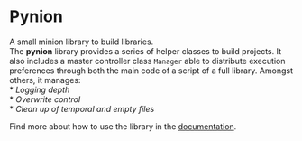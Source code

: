 Pynion
=========

A small minion library to build libraries.  
The **pynion** library provides a series of helper classes to build projects.
It also includes a master controller class ``Manager`` able to distribute
execution preferences through both the main code of a script of a full library.
Amongst others, it manages:  
    *  *Logging depth*  
    *  *Overwrite control*  
    *  *Clean up of temporal and empty files*  

Find more about how to use the library in the [documentation](https://pynion.readthedocs.org/en/latest/).
